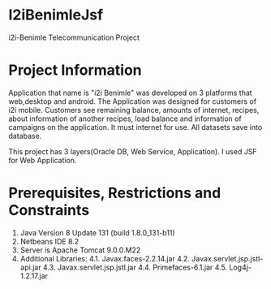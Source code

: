 # I2iBenimleJsf
i2i-Benimle Telecommunication Project
# Project Information
Application that name is "i2i Benimle" was developed on 3 platforms that web,desktop and android. The Application was designed for customers of i2i mobile. Customers see remaining balance, amounts of internet, recipes, about information of another recipes, load balance and information of campaigns on the application. It must internet for use. All datasets save into database.

This project has 3 layers(Oracle DB, Web Service, Application). I used JSF for Web Application.

# Prerequisites, Restrictions and Constraints
1.	Java Version 8 Update 131 (build 1.8.0_131-b11)
2.	Netbeans IDE 8.2
3.	Server is Apache Tomcat 9.0.0.M22 
4.	Additional Libraries:
  4.1.	Javax.faces-2.2.14.jar
  4.2.	Javax.servlet.jsp.jstl-api.jar
  4.3.	Javax.servlet.jsp.jstl.jar
  4.4.	Primefaces-6.1.jar
  4.5.	Log4j-1.2.17.jar

